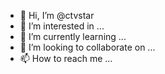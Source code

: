- 👋 Hi, I’m @ctvstar
- 👀 I’m interested in ...
- 🌱 I’m currently learning ...
- 💞️ I’m looking to collaborate on ...
- 📫 How to reach me ...

<!---
ctvstar/ctvstar is a ✨ special ✨ repository because its `README.md` (this file) appears on your GitHub profile.
You can click the Preview link to take a look at your changes.
--->
